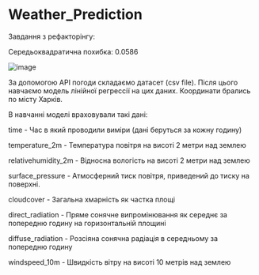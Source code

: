 # Weather_Prediction
Завдання з рефакторінгу:

Середьоквадратична похибка: 0.0586

![image](https://github.com/MarharitaVerheles/Weather_Prediction/assets/92088991/b93df06e-ff46-4870-816f-58e693499d56)

За допомогою API погоди складаємо датасет (csv file). Після цього навчаємо модель лінійної регрессії на цих даних. 
Координати брались по місту Харків.

В навчанні моделі враховували такі дані:

time - Час в який проводили виміри (дані беруться за кожну годину)

temperature_2m -  Температура повітря на висоті 2 метри над землею

relativehumidity_2m - Відносна вологість на висоті 2 метри над землею

surface_pressure - Атмосферний тиск повітря, приведений до тиску на поверхні.

cloudcover - Загальна хмарність як частка площі

direct_radiation - Пряме сонячне випромінювання як середнє за попередню годину на горизонтальній площині

diffuse_radiation - Розсіяна сонячна радіація в середньому за попередню годину

windspeed_10m - Швидкість вітру на висоті 10 метрів над землею
